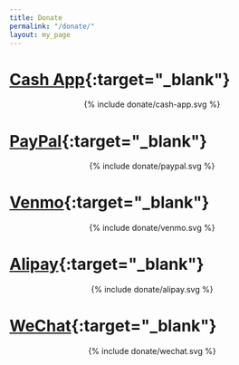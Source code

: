 ```yaml
---
title: Donate
permalink: "/donate/"
layout: my_page
---
```


# [Cash App](https://cash.app/$UlyssesZhan){:target="_blank"}

<p style="text-align: center">{% include donate/cash-app.svg %}</p>

# [PayPal](https://paypal.me/youqiuzhan){:target="_blank"}

<p style="text-align: center">{% include donate/paypal.svg %}</p>

# [Venmo](https://venmo.com/UlyssesZhan){:target="_blank"}

<p style="text-align: center">{% include donate/venmo.svg %}</p>

# [Alipay](https://qr.alipay.com/fkx19104meksotcpxrt3qeb){:target="_blank"}

<p style="text-align: center">{% include donate/alipay.svg %}</p>

# [WeChat](wxp://f2f6uscqtGWWpvPL9ExIDJhbs_HEXE0axuOlfBRcNpOBctU){:target="_blank"}

<p style="text-align: center">{% include donate/wechat.svg %}</p>
